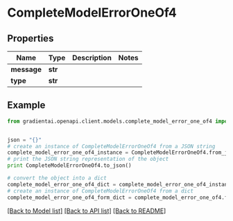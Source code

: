 # CompleteModelErrorOneOf4


## Properties
Name | Type | Description | Notes
------------ | ------------- | ------------- | -------------
**message** | **str** |  | 
**type** | **str** |  | 

## Example

```python
from gradientai.openapi.client.models.complete_model_error_one_of4 import CompleteModelErrorOneOf4


json = "{}"
# create an instance of CompleteModelErrorOneOf4 from a JSON string
complete_model_error_one_of4_instance = CompleteModelErrorOneOf4.from_json(json)
# print the JSON string representation of the object
print CompleteModelErrorOneOf4.to_json()

# convert the object into a dict
complete_model_error_one_of4_dict = complete_model_error_one_of4_instance.to_dict()
# create an instance of CompleteModelErrorOneOf4 from a dict
complete_model_error_one_of4_form_dict = complete_model_error_one_of4.from_dict(complete_model_error_one_of4_dict)
```
[[Back to Model list]](../README.md#documentation-for-models) [[Back to API list]](../README.md#documentation-for-api-endpoints) [[Back to README]](../README.md)


